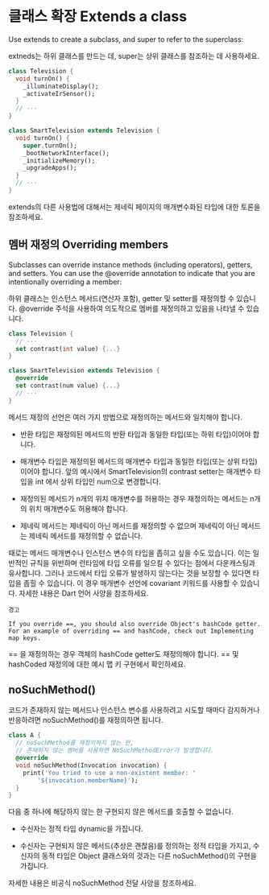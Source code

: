 # 클래스 확장 Extends a class

Use extends to create a subclass, and super to refer to the superclass:

extneds는 하위 클래스를 만드는 데, super는 상위 클래스를 참조하는 데 사용하세요.

```dart
class Television {
  void turnOn() {
    _illuminateDisplay();
    _activateIrSensor();
  }
  // ···
}

class SmartTelevision extends Television {
  void turnOn() {
    super.turnOn();
    _bootNetworkInterface();
    _initializeMemory();
    _upgradeApps();
  }
  // ···
}
```

extends의 다른 사용법에 대해서는 제네릭 페이지의 매개변수화된 타입에 대한 토론을 참조하세요.

## 멤버 재정의 Overriding members

Subclasses can override instance methods (including operators), getters, and setters. You can use the @override annotation to indicate that you are intentionally overriding a member:

하위 클래스는 인스턴스 메서드(연산자 포함), getter 및 setter를 재정의할 수 있습니다. @override 주석을 사용하여 의도적으로 멤버를 재정의하고 있음을 나타낼 수 있습니다.

```dart
class Television {
  // ···
  set contrast(int value) {...}
}

class SmartTelevision extends Television {
  @override
  set contrast(num value) {...}
  // ···
}
```

메서드 재정의 선언은 여러 가지 방법으로 재정의하는 메서드와 일치해야 합니다.

- 반환 타입은 재정의된 메서드의 반환 타입과 동일한 타입(또는 하위 타입)이어야 합니다.

- 매개변수 타입은 재정의된 메서드의 매개변수 타입과 동일한 타입(또는 상위 타입)이어야 합니다. 앞의 예시에서 SmartTelevision의 contrast setter는 매개변수 타입을 int 에서 상위 타입인 num으로 변경합니다.

- 재정의된 메서드가 n개의 위치 매개변수를 허용하는 경우 재정의하는 메서드는 n개의 위치 매개변수도 허용해야 합니다.

- 제네릭 메서드는 제네릭이 아닌 메서드를 재정의할 수 없으며 제네릭이 아닌 메서드는 제네릭 메서드를 재정의할 수 없습니다.

때로는 메서드 매개변수나 인스턴스 변수의 타입을 좁히고 싶을 수도 있습니다. 이는 일반적인 규칙을 위반하며 런타임에 타입 오류를 일으킬 수 있다는 점에서 다운캐스팅과 유사합니다. 그러나 코드에서 타입 오류가 발생하지 않는다는 것을 보장할 수 있다면 타입을 좁힐 수 있습니다. 이 경우 매개변수 선언에 covariant 키워드를 사용할 수 있습니다. 자세한 내용은 Dart 언어 사양을 참조하세요.

```
경고

If you override ==, you should also override Object's hashCode getter. For an example of overriding == and hashCode, check out Implementing map keys.
```

== 을 재정의하는 경우 객체의 hashCode getter도 재정의해야 합니다. == 및 hashCoded 재정의에 대한 예시 맵 키 구현에서 확인하세요.

## noSuchMethod()

코드가 존재하지 않는 메서드나 인스턴스 변수를 사용하려고 시도할 때마다 감지하거나 반응하려면 noSuchMethod()를 재정의하면 됩니다.

```dart
class A {
  // noSuchMethod를 재정의하지 않는 한,
  // 존재하지 않는 멤버를 사용하면 NoSuchMethodError가 발생합니다.
  @override
  void noSuchMethod(Invocation invocation) {
    print('You tried to use a non-existent member: '
        '${invocation.memberName}');
  }
}
```

다음 중 하나에 해당하지 않는 한 구현되지 않은 메서드를 호출할 수 없습니다.

- 수신자는 정적 타입 dynamic을 가집니다.

- 수신자는 구현되지 않은 메서드(추상은 괜찮음)를 정의하는 정적 타입을 가지고, 수신자의 동적 타입은 Object 클래스와의 것과는 다른 noSuchMethod()의 구현을 가집니다.

자세한 내용은 비공식 noSuchMethod 전달 사양을 참조하세요.